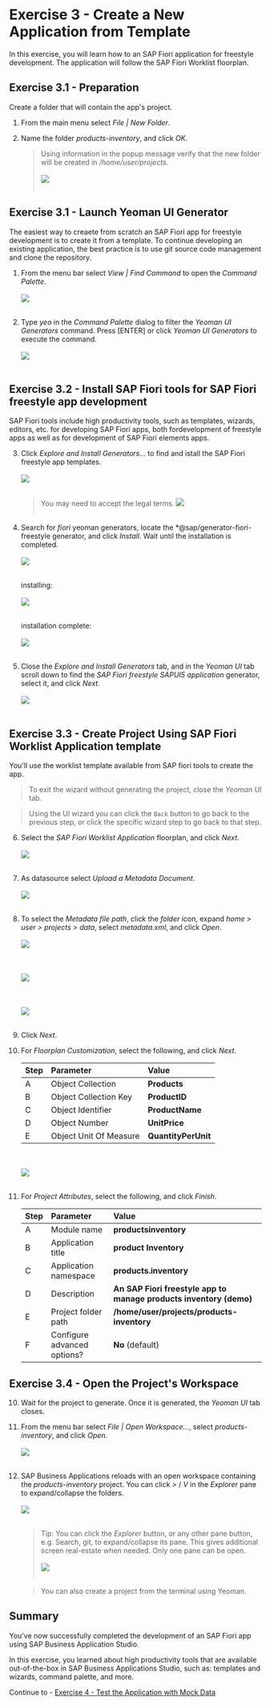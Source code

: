 # Exercise 3 - Create a New Application from Template

In this exercise, you will learn how to  an SAP Fiori application for freestyle development. The application will follow the SAP Fiori Worklist floorplan.

## Exercise 3.1 - Preparation

Create a folder that will contain the app's project.

1. From the main menu select *File | New Folder*.

2. Name the folder *products-inventory*, and click *OK*.
    >Using information in the popup message verify that the new folder will be created in */home/user/projects*.
    <br><br>![](images/2020-10_BAS_App_Project_Folder_.jpg)<br><br>

## Exercise 3.1 - Launch Yeoman UI Generator

The easiest way to creaete from scratch an SAP Fiori app for freestyle development is to create it from a template. To continue developing an existing application, the best practice is to use git source code management and clone the repository.

1. From the menu bar select *View | Find Command* to open the *Command Palette*.
    <br><br>![](images/2020-10_BAS_Command_Palette_Open_.jpg)<br><br>

2. Type *yeo* in the *Command Palette* dialog to filter the *Yeoman UI Generators* command. Press [ENTER] or click *Yeoman UI Generators* to execute the command.
    <br><br>![](images/2020-10_BAS_Command_Palette_Yeo_.jpg)<br><br>

## Exercise 3.2 - Install SAP Fiori tools for SAP Fiori freestyle app development

SAP Fiori tools include high productivity tools, such as templates, wizards, editors, etc. for developing SAP Fiori apps, both fordevelopment of freestyle apps as well as for development of SAP Fiori elements apps.

3. Click *Explore and Install Generators...* to find and istall the SAP Fiori freestyle app templates. 
    <br><br>![](images/2020-10_BAS_Install_UI_Generators-1_.jpg)<br><br>
    >You may need to accept the legal terms.
    >![](images/2020-10_BAS_Yeoman_Generators_Lagal_Terms_.jpg)<br><br>
    
4. Search for *fiori* yeoman generators, locate the *@sap/generator-fiori-freestyle generator, and click *Install*. Wait until the installation is completed.
    <br><br>![](images/2020-10_BAS_Install_UI_Generators-2_.jpg)<br><br>

    installing:
    <br><br>![](images/2020-10_BAS_Install_UI_Generators-3_.jpg)<br><br>

    installation complete:
    <br><br>![](images/2020-10_BAS_Install_UI_Generators-4_.jpg)<br><br>

5. Close the *Explore and Install Generators* tab, and in the *Yeoman UI* tab scroll down to find the *SAP Fiori freestyle SAPUI5 application* generator, select it, and click *Next*.
    <br><br>![](images/2020-10_BAS_Select_Generator_.jpg)<br><br>

## Exercise 3.3 - Create Project Using SAP Fiori Worklist Application template

You'll use the worklist template available from SAP fiori tools to create the app.
   >To exit the wizard without generating the project, close the *Yeoman UI* tab.

   >Using the UI wizard you can click the `Back` button to go back to the previous step, or click the specific wizard step to go back to that step.

6. Select the *SAP Fiori Worklist Application* floorplan, and click *Next*.
    <br><br>![](images/2020-10_BAS_Template_Selection_.jpg)<br><br>

7. As datasource select *Upload a Metadata Document*.
    <br><br>![](images/2020-10_BAS_Datasource_and_Metadata_File_Path-1_.jpg)<br><br>

8. To select the *Metadata file path*, click the *folder* icon, expand *home > user > projects > data*, select *metadata.xml*, and click *Open*.
    <br><br>![](images/2020-10_BAS_Datasource_and_Metadata_File_Path-2_.jpg)<br><br>
    <br><br>![](images/2020-10_BAS_Datasource_and_Metadata_File_Path-3_.jpg)<br><br>
    <br><br>![](images/2020-10_BAS_Datasource_and_Metadata_File_Path-4_.jpg)<br><br>

9. Click *Next*.

8. For *Floorplan Customization*, select the following, and click *Next*.

    | Step | Parameter | Value |
    |:-----|:----------|:------|
    | A | Object Collection | **Products** |
    | B | Object Collection Key | **ProductID** |
    | C | Object Identifier | **ProductName** |
    | D | Object Number | **UnitPrice** |
    | E | Object Unit Of Measure | **QuantityPerUnit** |

    <br><br>![](images/2020-10_BAS_Floorplan_Customization_.jpg)<br><br>

9. For *Project Attributes*, select the following, and click *Finish*.

    | Step | Parameter | Value |
    |:-----|:----------|:------|
    | A | Module name | **productsinventory** |
    | B | Application title | **product Inventory** |
    | C | Application namespace | **products.inventory** |
    | D | Description | **An SAP Fiori freestyle app to manage products inventory (demo)** |
    | E | Project folder path | **/home/user/projects/products-inventory** |
    | F | Configure advanced options?  | **No** (default) |

## Exercise 3.4 - Open the Project's Workspace

10. Wait for the project to generate. Once it is generated, the *Yeoman UI* tab closes.

11. From the menu bar select *File | Open Workspace...*, select *products-inventory*, and click *Open*.
    <br><br>![](images/2020-10_BAS_Project_Workspace_Open_.jpg)<br><br>

11. SAP Business Applications reloads with an open workspace containing the *products-inventory* project. You can click *>* / *V* in the *Explorer* pane to expand/collapse the folders.
    <br><br>![](images/2020-10_BAS_Workspace_Open_.jpg)<br><br>

    > Tip: You can click the *Explorer* button, or any other pane button, e.g. Search, git, to expand/collapse its pane. This gives additional screen real-estate when needed. Only one pane can be open.
    > <br><br>![](images/2020-10_BAS_Pane_Closed_.jpg)<br><br>

    > You can also create a project from the terminal using Yeoman.

## Summary

You've now successfully completed the development of an SAP Fiori app using SAP Business Application Studio.

In this exercise, you learned about high productivity tools that are available out-of-the-box in SAP Business Applications Studio, such as: templates and wizards, command palette, and more.

Continue to - [Exercise 4 - Test the Application with Mock Data ](../ex4/README.md)
